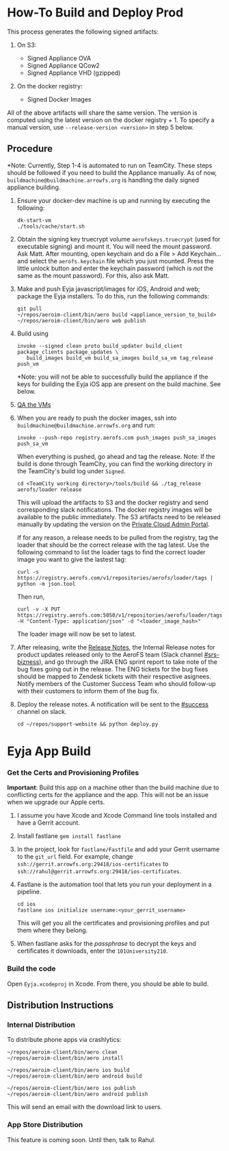 # How-To Build and Deploy Prod

This process generates the following signed artifacts:

1. On S3:

    - Signed Appliance OVA
    - Signed Appliance QCow2
    - Signed Appliance VHD (gzipped)

2. On the docker registry:

    - Signed Docker Images

All of the above artifacts will share the same version. The version is computed using the latest
version on the docker registry + 1. To specify a manual version, use `--release-version <version>`
in step 5 below.

## Procedure
*Note: Currently, Step 1-4 is automated to run on TeamCity. These steps should be followed if you
need to build the Appliance manually. As of now, `buildmachine@buildmachine.arrowfs.org` is handling
the daily signed appliance building.

1. Ensure your docker-dev machine is up and running by executing the following:

       dk-start-vm
       ./tools/cache/start.sh

2. Obtain the signing key truecrypt volume `aerofskeys.truecrypt` (used for executable signing) and
   mount it. You will need the mount password. Ask Matt. After mounting, open keychain and do a
   File > Add Keychain... and select the `aerofs.keychain` file which you just mounted. Press the
   little unlock button and enter the keychain password (which is _not_ the same as the mount
   password). For this, also ask Matt.

3. Make and push Eyja javascript/images for iOS, Android and web; package the Eyja
installers. To do this, run the following commands:

       git pull
       ~/repos/aeroim-client/bin/aero build <appliance_version_to_build>
       ~/repos/aeroim-client/bin/aero web publish

4. Build using

       invoke --signed clean proto build_updater build_client package_clients package_updates \
          build_images build_vm build_sa_images build_sa_vm tag_release push_vm

   *Note: you will not be able to successfully build the appliance if the keys for
   building the Eyja iOS app are present on the build machine. See below.

5. [QA the VMs](../testing/private-cloud-manual-test-plan.html)

6. When you are ready to push the docker images, ssh into `buildmachine@buildmachine.arrowfs.org`
and run:

       invoke --push-repo registry.aerofs.com push_images push_sa_images push_sa_vm

   When everything is pushed, go ahead and tag the release.
   Note: If the build is done through TeamCity, you can find the working directory in the TeamCity's
build log under `Signed`.

       cd <TeamCity working directory>/tools/build && ./tag_release aerofs/loader release

   This will upload the artifacts to S3 and the docker registry and send corresponding slack
   notifications. The docker registry images will be available to the public immediately. The S3
   artifacts need to be released manually by updating the version on the [Private Cloud Admin
   Portal](http://enterprise.aerofs.com:8000/release).

   If for any reason, a release needs to be pulled from the registry, tag the loader that should be
   the correct release with the tag latest. Use the following command to list the loader tags to
   find the correct loader image you want to give the lastest tag:

       curl -s https://registry.aerofs.com/v1/repositories/aerofs/loader/tags | python -m json.tool

   Then run,

       curl -v -X PUT https://registry.aerofs.com:5050/v1/repositories/aerofs/loader/tags/latest -H "Content-Type: application/json" -d "<loader_image_hash>"

   The loader image will now be set to latest.

7. After releasing, write the [Release
   Notes](https://support.aerofs.com/hc/en-us/articles/201439644-AeroFS-Release-Notes), the
   Internal Release notes for product updates released only to the AeroFS team (Slack channel
   [#srs-bizness](https://aerofs.slack.com/messages/srs-bizness)), and go through the JIRA ENG
   sprint report to take note of the bug fixes going out in the release. The ENG tickets for the
   bug fixes should be mapped to Zendesk tickets with their respective asignees. Notify members of
   the Customer Success Team who should follow-up with their customers to inform them of the bug
   fix.

8. Deploy the release notes. A notification will be sent to the
   [#success](https://aerofs.slack.com/messages/success) channel on slack.

       cd ~/repos/support-website && python deploy.py


# Eyja App Build


### Get the Certs and Provisioning Profiles

**Important**: Build this app on a machine other than the build machine due to conflicting certs
for the appliance and the app. This will not be an issue when we upgrade our Apple certs.

1. I assume you have Xcode and Xcode Command line tools installed and have a Gerrit account.

2. Install fastlane `gem install fastlane`

3. In the project, look for `fastlane/Fastfile` and add your Gerrit username to the  `git_url`
   field. For example, change `ssh://gerrit.arrowfs.org:29418/ios-certificates` to
   `ssh://rahul@gerrit.arrowfs.org:29418/ios-certificates`.

4. Fastlane is the automation tool that lets you run your deployment in a pipeline.

       cd ios
       fastlane ios initialize username:<your_gerrit_username>

   This will get you all the certificates and provisioning profiles and put them where
   they belong.

5. When fastlane asks for the *passphrase* to decrypt the keys and certificates it
downloads, enter the `101University210`.

### Build the code

Open `Eyja.xcodeproj` in Xcode. From there, you should be able to build.

## Distribution Instructions

### Internal Distribution

To distribute phone apps via crashlytics:

    ~/repos/aeroim-client/bin/aero clean
    ~/repos/aeroim-client/bin/aero install

    ~/repos/aeroim-client/bin/aero ios build
    ~/repos/aeroim-client/bin/aero android build

    ~/repos/aeroim-client/bin/aero ios publish
    ~/repos/aeroim-client/bin/aero android publish

This will send an email with the download link to users.

### App Store Distribution

This feature is coming soon. Until then, talk to Rahul.

